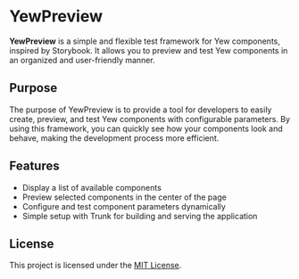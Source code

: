 # YewPreview

**YewPreview** is a simple and flexible test framework for Yew components, inspired by Storybook. It allows you to preview and test Yew components in an organized and user-friendly manner.

## Purpose

The purpose of YewPreview is to provide a tool for developers to easily create, preview, and test Yew components with configurable parameters. By using this framework, you can quickly see how your components look and behave, making the development process more efficient.

## Features

- Display a list of available components
- Preview selected components in the center of the page
- Configure and test component parameters dynamically
- Simple setup with Trunk for building and serving the application

## License

This project is licensed under the [MIT License](LICENSE).
